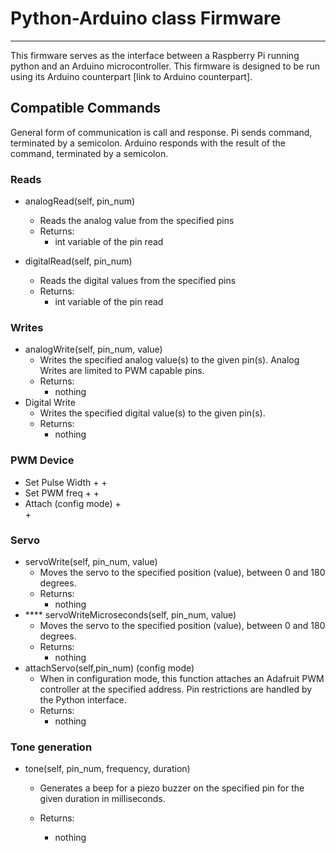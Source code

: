 # Python-Arduino class Firmware
---
This firmware serves as the interface between a Raspberry Pi running python and an Arduino microcontroller.  This firmware is designed to be run using its Arduino counterpart [link to Arduino counterpart].

## Compatible Commands
General form of communication is call and response.  Pi sends command, terminated by a semicolon. Arduino responds with the result of the command, terminated by a semicolon.

### Reads
+ analogRead(self, pin_num)
  + Reads the analog value from the specified pins
  + Returns:
    + int variable of the pin read

+ digitalRead(self, pin_num)
  + Reads the digital values from the specified pins
  + Returns:
    + int variable of the pin read

### Writes
+ analogWrite(self, pin_num, value)
  + Writes the specified analog value(s) to the given pin(s).  Analog Writes are limited to PWM capable pins.
  + Returns:
    + nothing
+ Digital Write
  + Writes the specified digital value(s) to the given pin(s).
  + Returns:
    + nothing

### PWM Device
+ Set Pulse Width
  +
  +
+ Set PWM freq
  +
  +
+ Attach (config mode)
  +  
  +


### Servo
+ servoWrite(self, pin_num, value)
  + Moves the servo to the specified position (value), between 0 and 180 degrees.
  + Returns:
    + nothing
+ **** servoWriteMicroseconds(self, pin_num, value)
  + Moves the servo to the specified position (value), between 0 and 180 degrees.
  + Returns:
    + nothing
+ attachServo(self,pin_num)   (config mode)
  + When in configuration mode, this function attaches an Adafruit PWM controller at the specified address.  Pin restrictions are handled by the Python interface.
  + Returns:
    + nothing


### Tone generation
  + tone(self, pin_num, frequency, duration)
    + Generates a beep for a piezo buzzer on the specified pin for the given duration in milliseconds.

    + Returns:
      + nothing
